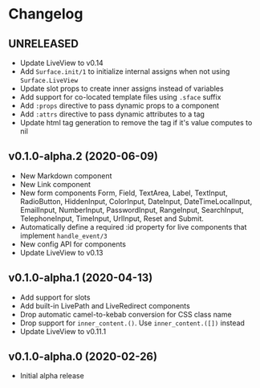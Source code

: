 # Changelog

## UNRELEASED
  
  * Update LiveView to v0.14
  * Add `Surface.init/1` to initialize internal assigns when not using `Surface.LiveView`
  * Update slot props to create inner assigns instead of variables
  * Add support for co-located template files using `.sface` suffix
  * Add `:props` directive to pass dynamic props to a component
  * Add `:attrs` directive to pass dynamic attributes to a tag
  * Update html tag generation to remove the tag if it's value computes to nil

## v0.1.0-alpha.2 (2020-06-09)

  * New Markdown component
  * New Link component
  * New form components Form, Field, TextArea, Label, TextInput, RadioButton,
    HiddenInput, ColorInput, DateInput, DateTimeLocalInput, EmailInput, NumberInput,
    PasswordInput, RangeInput, SearchInput, TelephoneInput, TimeInput, UrlInput,
    Reset and Submit.
  * Automatically define a required :id property for live components that implement
    `handle_event/3`
  * New config API for components
  * Update LiveView to v0.13

## v0.1.0-alpha.1 (2020-04-13)

  * Add support for slots
  * Add built-in LivePath and LiveRedirect components
  * Drop automatic camel-to-kebab conversion for CSS class name
  * Drop support for `inner_content.()`. Use `inner_content.([])` instead
  * Update LiveView to v0.11.1

## v0.1.0-alpha.0 (2020-02-26)

  * Initial alpha release
